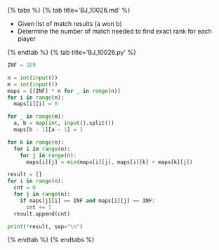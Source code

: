 {% tabs %}
{% tab title='BJ_10026.md' %}

* Given list of match results (a won b)
* Determine the number of match needed to find exact rank for each player

{% endtab %}
{% tab title='BJ_10026.py' %}

```py
INF = 1E9

n = int(input())
m = int(input())
maps = [[INF] * n for _ in range(n)]
for i in range(n):
  maps[i][i] = 0

for _ in range(m):
  a, b = map(int, input().split())
  maps[b - 1][a - 1] = 1

for k in range(n):
  for i in range(n):
    for j in range(n):
      maps[i][j] = min(maps[i][j], maps[i][k] + maps[k][j])

result = []
for i in range(n):
  cnt = 0
  for j in range(n):
    if maps[j][i] == INF and maps[i][j] == INF:
      cnt += 1
  result.append(cnt)

print(*result, sep="\n")
```

{% endtab %}
{% endtabs %}
